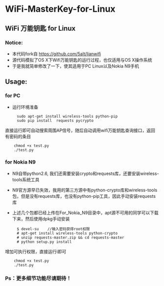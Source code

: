 # WiFi-MasterKey-for-Linux
## WiFi 万能钥匙 for Linux
### Notice:
* 本代码fork自 https://github.com/5alt/lianwifi
* 源代码模拟了OS X下Wifi万能钥匙的运行过程，也仅适用与OS X操作系统
* 于是我就简单修改了一下，使其适用于PC Linux以及Nokia N9手机

## Usage:

### for PC 
* 运行环境准备

		sudo apt-get install wireless-tools python-pip
		sudo pip install  requests pycrypto
直接运行即可自动搜索周围AP信号，随后自动调用wifi万能钥匙查询接口，返回有密码的条目

		chmod +x test.py
		./test.py

### for Nokia N9
* N9自带python2.6, 我们还需要安装crypto和requests库，还要安装wireless-tools系统工具
* N9官方源早已失效，我用的第三方源中有python-crypto库和wireless-tools包，但是没有requests库，也没有python-pip工具，因此手动安装requests库
* 上述几个包都已经上传在For_Nokia_N9目录中，apt源不可用的同学可以下载下来，然后使用dpkg手动安装

		$ devel-su    //输入密码获得root权限
		# apt-get install wireless-tools python-crypto 
		# unzip requests-master.zip && cd requests-master
		# python setup.py install
增加可执行权限，直接运行i即可

		chmod +x test.py
		./test.py	 


### Ps：更多细节功能尽请期待！
